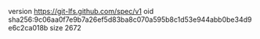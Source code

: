 version https://git-lfs.github.com/spec/v1
oid sha256:9c06aa0f7e9b7a26ef5d83ba8c070a595b8c1d53e944abb0be34d9e6c2ca018b
size 2672

